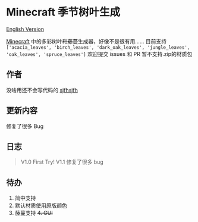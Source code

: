 # Minecraft 季节树叶生成

[English Version](.\README-en.md)

[Minecraft](https://www.minecraft.net/) 中的多彩树叶~~和藤蔓~~生成器，好像不是很有用……
目前支持`['acacia_leaves', 'birch_leaves', 'dark_oak_leaves', 'jungle_leaves', 'oak_leaves', 'spruce_leaves']`
欢迎提交 issues 和 PR
暂不支持.zip的材质包

## 作者

没啥用还不会写代码的 [sjfhsjfh](https://github.com/sjfhsjfh/)

## 更新内容

修复了很多 Bug

## 日志

> V1.0 First Try!
> V1.1 修复了很多 bug

## 待办

1. 简中支持
2. 默认材质使用原版颜色
3. 藤蔓支持
~~4. GUI~~
